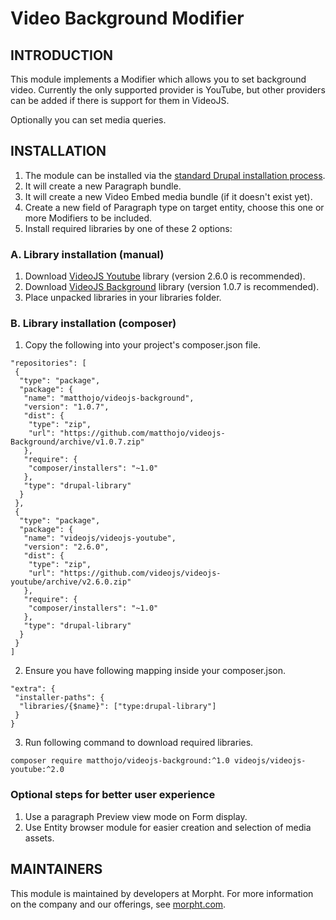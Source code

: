 # Video Background Modifier

## INTRODUCTION
This module implements a Modifier which allows you to set background video.
Currently the only supported provider is YouTube, but other providers
can be added if there is support for them in VideoJS.

Optionally you can set media queries.

## INSTALLATION
1. The module can be installed via the
[standard Drupal installation process](http://drupal.org/node/1897420).
2. It will create a new Paragraph bundle.
3. It will create a new Video Embed media bundle (if it doesn't exist yet).
4. Create a new field of Paragraph type on target entity, choose this one or
more Modifiers to be included.
5. Install required libraries by one of these 2 options:

### A. Library installation (manual)
1. Download [VideoJS Youtube](https://github.com/videojs/videojs-youtube)
library (version 2.6.0 is recommended).
2. Download [VideoJS Background](https://github.com/matthojo/videojs-Background)
library (version 1.0.7 is recommended).
3. Place unpacked libraries in your libraries folder.

### B. Library installation (composer)
1. Copy the following into your project's composer.json file.
```
"repositories": [
 {
  "type": "package",
  "package": {
   "name": "matthojo/videojs-background",
   "version": "1.0.7",
   "dist": {
    "type": "zip",
    "url": "https://github.com/matthojo/videojs-Background/archive/v1.0.7.zip"
   },
   "require": {
    "composer/installers": "~1.0"
   },
   "type": "drupal-library"
  }
 },
 {
  "type": "package",
  "package": {
   "name": "videojs/videojs-youtube",
   "version": "2.6.0",
   "dist": {
    "type": "zip",
    "url": "https://github.com/videojs/videojs-youtube/archive/v2.6.0.zip"
   },
   "require": {
    "composer/installers": "~1.0"
   },
   "type": "drupal-library"
  }
 }
]
```
2. Ensure you have following mapping inside your composer.json.
```
"extra": {
 "installer-paths": {
  "libraries/{$name}": ["type:drupal-library"]
 }
}
```
3. Run following command to download required libraries.
```
composer require matthojo/videojs-background:^1.0 videojs/videojs-youtube:^2.0
```

### Optional steps for better user experience
1. Use a paragraph Preview view mode on Form display.
2. Use Entity browser module for easier creation and selection of media assets.

## MAINTAINERS
This module is maintained by developers at Morpht. For more information on
the company and our offerings, see [morpht.com](https://morpht.com).
